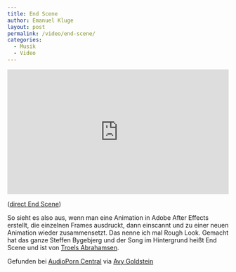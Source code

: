 ```yaml
---
title: End Scene
author: Emanuel Kluge
layout: post
permalink: /video/end-scene/
categories:
  - Musik
  - Video
---
```


<div style="position: relative; max-width: 660px; padding-top: 56.212121%; margin: 1em 0; overflow: hidden">
  <iframe src="https://player.vimeo.com/video/6857186?color=ffffff&amp;title=0&amp;byline=0&amp;portrait=0" width="660" height="371" frameborder="0" webkitallowfullscreen mozallowfullscreen allowfullscreen style="position: absolute; top: 0; right: 0; bottom: 0; left: 0; width: 100%; height: 100%"></iframe>
</div>

([direct End Scene](http://vimeo.com/6857186))

So sieht es also aus, wenn man eine Animation in Adobe After Effects erstellt, die einzelnen Frames ausdruckt, dann einscannt und zu einer neuen Animation wieder zusammensetzt. Das nenne ich mal Rough Look. Gemacht hat das ganze Steffen Bygebjerg und der Song im Hintergrund heißt End Scene und ist von [Troels Abrahamsen](http://supertroels.dk/wp/).

Gefunden bei [AudioPorn Central](http://audioporncentral.com/2009/11/troels-abrahamsen-end-scene.html) via [Avy Goldstein](http://avygoldstein.soup.io/post/33456961/Yeah-In-After-Effects-erstellt-jeden-Frame)
